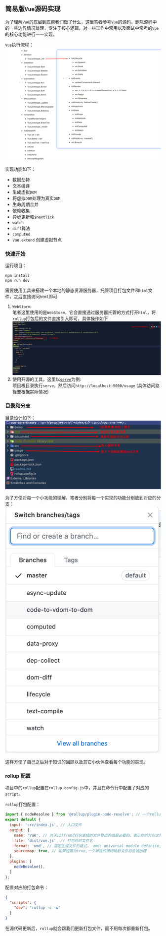 ## 简易版`Vue`源码实现

为了理解`Vue`的底层到底帮我们做了什么，这里笔者参考`Vue`的源码，删除源码中的一些边界情况处理，专注于核心逻辑，对一些工作中常用以及面试中常考的`Vue`的核心功能进行一一实现。

`Vue`执行流程：
![](https://raw.githubusercontent.com/wangkaiwd/drawing-bed/master/20210113110645.png)

实现功能如下：

* 数据劫持
* 文本编译
* 生成虚拟`DOM`
* 将虚拟`DOM`处理为真实`DOM`
* 生命周期合并
* 依赖收集
* 异步更新和`$nextTick`
* `watch`
* `diff`算法
* `computed`
* `Vue.extend` 创建虚拟节点

### 快速开始

运行项目：

```shell
npm install
npm run dev
```

需要使用工具来搭建一个本地的静态资源服务器，托管项目打包文件和`html`文件，之后直接访问`html`即可

1. `WebStorm`:  
   笔者这里使用的是`WebStorm`，它会直接通过服务器托管的方式打开`html`，将`rollup`打包后的文件直接引入即可，具体操作如下
   ![](https://raw.githubusercontent.com/wangkaiwd/drawing-bed/master/20210103160237.png)
2. 使用开源的工具，这里以[`serve`](https://github.com/vercel/serve)为例:  
   项目根目录执行`serve`，然后访问`http://localhost:5000/usage` (具体访问路径要根据实际情况)

### 目录和分支

目录设计如下：
![](https://raw.githubusercontent.com/wangkaiwd/drawing-bed/master/20210103161708.png)

为了方便对每一个小功能的理解，笔者分别将每一个实现的功能分别放到对应的分支：
![](https://raw.githubusercontent.com/wangkaiwd/drawing-bed/master/20210103161936.png)

这样方便了自己之后对于知识的回顾以及其它小伙伴查看每个功能的实现。

### rollup 配置

项目中的`rollup`配置在`rollup.config.js`中，并且在命令行中配置了对应的`script`。

`rollup`打包配置：

```javascript
import { nodeResolve } from '@rollup/plugin-node-resolve'; // 一个rollup插件，对在node_modules中使用的第三方模块，使用node解析算法来定位模块
export default {
  input: 'src/index.js', // 入口文件
  output: {
    name: 'Vue', // 对于iiff/umd打包生成的文件导出的值是必要的，表示你的打包文件的全局变量名
    file: 'dist/vue.js', // 打包后的文件名
    format: 'umd', // 指定生成文件的格式， umd: universal module definite, work as adm,cjs and iife all in one
    sourcemap: true, // 如果设置为true,一个单独的源码映射文件将会被创建
  },
  plugins: [
    nodeResolve(),
  ]
};
```

配置对应的打包命令：

```json
{
  "scripts": {
    "dev": "rollup -c -w"
  }
}
```

在源代码更新后，`rollup`就会帮我们更新打包文件，而不用每次都重新打包。
